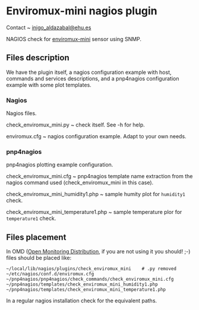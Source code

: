 Enviromux-mini nagios plugin
============================

Contact
  ~ [inigo\_aldazabal@ehu.es][]

NAGIOS check for [enviromux-mini][] sensor using SNMP.

Files description
-----------------

We have the plugin itself, a nagios configuration example with host,
commands and services descriptions, and a pnp4nagios configuration
example with some plot templates.

### Nagios

Nagios files.

check\_enviromux\_mini.py
  ~ check itself. See -h for help.

enviromux.cfg
  ~ nagios configuration example. Adapt to your own needs.

### pnp4nagios

pnp4nagios plotting example configuration.

check\_enviromux\_mini.cfg
  ~ pnp4nagios template name extraction from the nagios command used
    (check\_enviromux\_mini in this case).

check\_enviromux\_mini\_humidity1.php
  ~ sample humity plot for `humidity1` check.

check\_enviromux\_mini\_temperature1.php
  ~ sample temperature plor for `temperature1` check.

Files placement
---------------

In OMD ([Open Monitoring Distribution][], if you are not using it you
should! ;-) files should be placed like:

    ~/local/lib/nagios/plugins/check_enviromux_mini    # .py removed
    ~/etc/nagios/conf.d/enviromux.cfg
    ~/pnp4nagios/pnp4nagios/check_commands/check_enviromux_mini.cfg
    ~/pnp4nagios/templates/check_enviromux_mini_humidity1.php
    ~/pnp4nagios/templates/check_enviromux_mini_temperature1.php

In a regular nagios installation check for the equivalent paths.

  [inigo\_aldazabal@ehu.es]: mailto:inigo_aldazabal@ehu.es
  [enviromux-mini]: http://www.networktechinc.com/enviro-mini.html
  [Open Monitoring Distribution]: http://omdistro.org/

